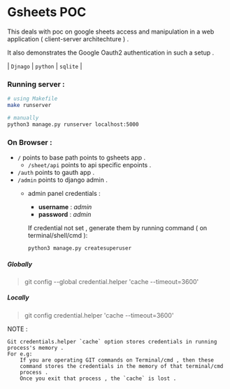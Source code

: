 # Gsheets POC
This deals with poc on google sheets access and manipulation in a web application ( client-server architechture ) .

It also demonstrates the Google Oauth2 authentication in such a setup .

| `Djnago` | `python` | `sqlite` | 

### Running server :

```sh
# using Makefile
make runserver
```

```sh
# manually
python3 manage.py runserver localhost:5000
```

### On Browser :
- `/` points to base path points to gsheets app .
    - `/sheet/api` points to api specific enpoints .
- `/auth` points to gauth app .
- `/admin` points to django admin .
    - admin panel credentials :
        - **username** : _admin_
        - **password** : _admin_
        
        If credential not set , generate them by running command ( on terminal/shell/cmd ): 
        ```sh
        python3 manage.py createsuperuser
        ```

##### Globally 
> git config --global credential.helper 'cache --timeout=3600'

##### Locally 
> git config credential.helper 'cache --timeout=3600'

NOTE : 
```
Git credentials.helper `cache` option stores credentials in running process's memory .
For e.g:
    If you are operating GIT commands on Terminal/cmd , then these
    command stores the credentials in the memory of that terminal/cmd
    process .
    Once you exit that process , the `cache` is lost .
```

